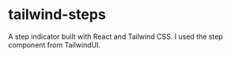 # tailwind-steps
A step indicator built with React and Tailwind CSS. I used the step component from TailwindUI.
